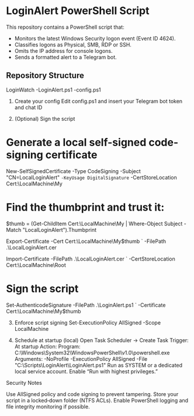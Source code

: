 # LoginAlert PowerShell Script

This repository contains a PowerShell script that:

- Monitors the latest Windows Security logon event (Event ID 4624).
- Classifies logons as Physical, SMB, RDP or SSH.
- Omits the IP address for console logons.
- Sends a formatted alert to a Telegram bot.

## Repository Structure

LoginWatch
-LoginAlert.ps1
-config.ps1

1. Create your config
Edit config.ps1 and insert your Telegram bot token and chat ID

2. (Optional) Sign the script
# Generate a local self-signed code-signing certificate
New-SelfSignedCertificate -Type CodeSigning -Subject "CN=LocalLoginAlert" `
                         -KeyUsage DigitalSignature `
                         -CertStoreLocation Cert:\LocalMachine\My

# Find the thumbprint and trust it:
$thumb = (Get-ChildItem Cert:\LocalMachine\My |
          Where-Object Subject -Match "LocalLoginAlert").Thumbprint

Export-Certificate -Cert Cert:\LocalMachine\My\$thumb `
                  -FilePath .\LocalLoginAlert.cer

Import-Certificate -FilePath .\LocalLoginAlert.cer `
                   -CertStoreLocation Cert:\LocalMachine\Root

# Sign the script
Set-AuthenticodeSignature -FilePath .\LoginAlert.ps1 `
                          -Certificate Cert:\LocalMachine\My\$thumb

3. Enforce script signing
Set-ExecutionPolicy AllSigned -Scope LocalMachine

4. Schedule at startup (local)
Open Task Scheduler → Create Task
Trigger: At startup
Action:
  Program:
    C:\Windows\System32\WindowsPowerShell\v1.0\powershell.exe
  Arguments:
    -NoProfile -ExecutionPolicy AllSigned -File "C:\Scripts\LoginAlert\LoginAlert.ps1"
Run as SYSTEM or a dedicated local service account.
Enable “Run with highest privileges.”

Security Notes

Use AllSigned policy and code signing to prevent tampering.
Store your script in a locked‑down folder (NTFS ACLs).
Enable PowerShell logging and file integrity monitoring if possible.
